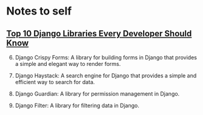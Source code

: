 # Notes to self

## [Top 10 Django Libraries Every Developer Should Know](https://callmerohit.medium.com/top-10-django-libraries-every-developer-should-know-0331a02c6bbb)

6) Django Crispy Forms: A library for building forms in Django that provides a simple and elegant way to render forms.

7) Django Haystack: A search engine for Django that provides a simple and efficient way to search for data.

9) Django Guardian: A library for permission management in Django.

10) Django Filter: A library for filtering data in Django.
